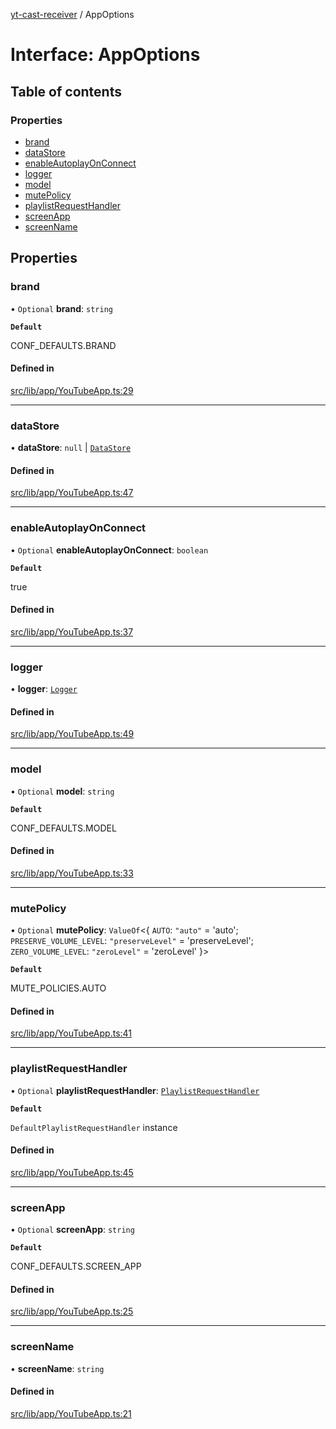 [yt-cast-receiver](../README.md) / AppOptions

# Interface: AppOptions

## Table of contents

### Properties

- [brand](AppOptions.md#brand)
- [dataStore](AppOptions.md#datastore)
- [enableAutoplayOnConnect](AppOptions.md#enableautoplayonconnect)
- [logger](AppOptions.md#logger)
- [model](AppOptions.md#model)
- [mutePolicy](AppOptions.md#mutepolicy)
- [playlistRequestHandler](AppOptions.md#playlistrequesthandler)
- [screenApp](AppOptions.md#screenapp)
- [screenName](AppOptions.md#screenname)

## Properties

### brand

• `Optional` **brand**: `string`

**`Default`**

CONF_DEFAULTS.BRAND

#### Defined in

[src/lib/app/YouTubeApp.ts:29](https://github.com/patrickkfkan/yt-cast-receiver/blob/91904fb/src/lib/app/YouTubeApp.ts#L29)

___

### dataStore

• **dataStore**: ``null`` \| [`DataStore`](../classes/DataStore.md)

#### Defined in

[src/lib/app/YouTubeApp.ts:47](https://github.com/patrickkfkan/yt-cast-receiver/blob/91904fb/src/lib/app/YouTubeApp.ts#L47)

___

### enableAutoplayOnConnect

• `Optional` **enableAutoplayOnConnect**: `boolean`

**`Default`**

true

#### Defined in

[src/lib/app/YouTubeApp.ts:37](https://github.com/patrickkfkan/yt-cast-receiver/blob/91904fb/src/lib/app/YouTubeApp.ts#L37)

___

### logger

• **logger**: [`Logger`](Logger.md)

#### Defined in

[src/lib/app/YouTubeApp.ts:49](https://github.com/patrickkfkan/yt-cast-receiver/blob/91904fb/src/lib/app/YouTubeApp.ts#L49)

___

### model

• `Optional` **model**: `string`

**`Default`**

CONF_DEFAULTS.MODEL

#### Defined in

[src/lib/app/YouTubeApp.ts:33](https://github.com/patrickkfkan/yt-cast-receiver/blob/91904fb/src/lib/app/YouTubeApp.ts#L33)

___

### mutePolicy

• `Optional` **mutePolicy**: `ValueOf`<{ `AUTO`: ``"auto"`` = 'auto'; `PRESERVE_VOLUME_LEVEL`: ``"preserveLevel"`` = 'preserveLevel'; `ZERO_VOLUME_LEVEL`: ``"zeroLevel"`` = 'zeroLevel' }\>

**`Default`**

MUTE_POLICIES.AUTO

#### Defined in

[src/lib/app/YouTubeApp.ts:41](https://github.com/patrickkfkan/yt-cast-receiver/blob/91904fb/src/lib/app/YouTubeApp.ts#L41)

___

### playlistRequestHandler

• `Optional` **playlistRequestHandler**: [`PlaylistRequestHandler`](../classes/PlaylistRequestHandler.md)

**`Default`**

`DefaultPlaylistRequestHandler` instance

#### Defined in

[src/lib/app/YouTubeApp.ts:45](https://github.com/patrickkfkan/yt-cast-receiver/blob/91904fb/src/lib/app/YouTubeApp.ts#L45)

___

### screenApp

• `Optional` **screenApp**: `string`

**`Default`**

CONF_DEFAULTS.SCREEN_APP

#### Defined in

[src/lib/app/YouTubeApp.ts:25](https://github.com/patrickkfkan/yt-cast-receiver/blob/91904fb/src/lib/app/YouTubeApp.ts#L25)

___

### screenName

• **screenName**: `string`

#### Defined in

[src/lib/app/YouTubeApp.ts:21](https://github.com/patrickkfkan/yt-cast-receiver/blob/91904fb/src/lib/app/YouTubeApp.ts#L21)

